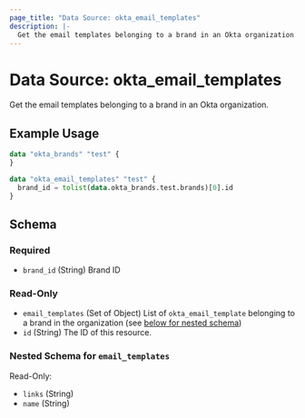 ```yaml
---
page_title: "Data Source: okta_email_templates"
description: |-
  Get the email templates belonging to a brand in an Okta organization.
---
```


# Data Source: okta_email_templates

Get the email templates belonging to a brand in an Okta organization.

## Example Usage

```terraform
data "okta_brands" "test" {
}

data "okta_email_templates" "test" {
  brand_id = tolist(data.okta_brands.test.brands)[0].id
}
```

<!-- schema generated by tfplugindocs -->
## Schema

### Required

- `brand_id` (String) Brand ID

### Read-Only

- `email_templates` (Set of Object) List of `okta_email_template` belonging to a brand in the organization (see [below for nested schema](#nestedatt--email_templates))
- `id` (String) The ID of this resource.

<a id="nestedatt--email_templates"></a>
### Nested Schema for `email_templates`

Read-Only:

- `links` (String)
- `name` (String)


